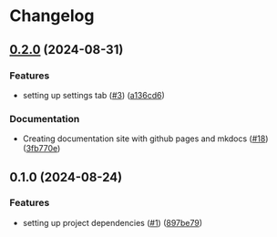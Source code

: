 # Changelog

## [0.2.0](https://github.com/Stackclash/obsidian-ttrpg-audio-controller/compare/0.1.0...0.2.0) (2024-08-31)


### Features

* setting up settings tab ([#3](https://github.com/Stackclash/obsidian-ttrpg-audio-controller/issues/3)) ([a136cd6](https://github.com/Stackclash/obsidian-ttrpg-audio-controller/commit/a136cd6871c8e48d4dc52561aa54ed79903595ad))


### Documentation

* Creating documentation site with github pages and mkdocs ([#18](https://github.com/Stackclash/obsidian-ttrpg-audio-controller/issues/18)) ([3fb770e](https://github.com/Stackclash/obsidian-ttrpg-audio-controller/commit/3fb770eab8abc0459f5a087206062a9d3fb3edeb))

## 0.1.0 (2024-08-24)


### Features

* setting up project dependencies ([#1](https://github.com/Stackclash/obsidian-ttrpg-audio-controller/issues/1)) ([897be79](https://github.com/Stackclash/obsidian-ttrpg-audio-controller/commit/897be796363381d0c49d25f05c616d5de1eb9b41))
